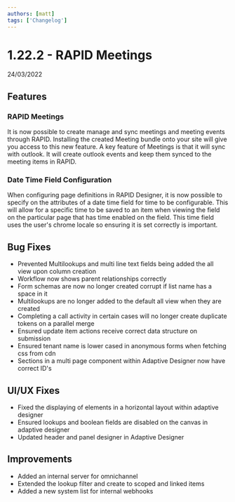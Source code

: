 ```yaml
---
authors: [matt]
tags: ['Changelog']
---
```


# 1.22.2 - RAPID Meetings
24/03/2022

## Features

### RAPID Meetings

It is now possible to create manage and sync meetings and meeting events through RAPID. Installing the created Meeting bundle onto your site will give you access to this new feature. A key feature of Meetings is that it will sync with outlook. It will create outlook events and keep them synced to the meeting items in RAPID.

### Date Time Field Configuration

When configuring page definitions in RAPID Designer, it is now possible to specify on the attributes of a date time field for time to be configurable. This will allow for a specific time to be saved to an item when viewing the field on the particular page that has time enabled on the field. This time field uses the user's chrome locale so ensuring it is set correctly is important. 

## Bug Fixes 

- Prevented Multilookups and multi line text fields being added the all view upon column creation
- Workflow now shows parent relationships correctly
- Form schemas are now no longer created corrupt if list name has a space in it
- Multilookups are no longer added to the default all view when they are created
- Completing a call activity in certain cases will no longer create duplicate tokens on a parallel merge
- Ensured update item actions receive correct data structure on submission
- Ensured tenant name is lower cased in anonymous forms when fetching css from cdn
- Sections in a multi page component within Adaptive Designer now have correct ID's

## UI/UX Fixes

- Fixed the displaying of elements in a horizontal layout within adaptive designer
- Ensured lookups and boolean fields are disabled on the canvas in adaptive designer
- Updated header and panel designer in Adaptive Designer

## Improvements
 
- Added an internal server for omnichannel
- Extended the lookup filter and create to scoped and linked items
- Added a new system list for internal webhooks